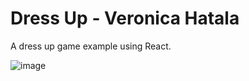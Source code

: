 # Dress Up - Veronica Hatala

A dress up game example using React.

![image](https://github.com/user-attachments/assets/26ab98f8-49a1-41a9-a19f-702d60bfb3b3)

 
 
